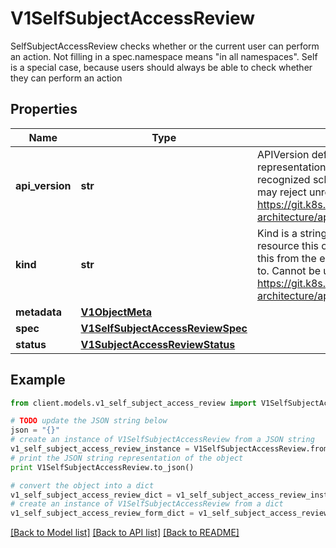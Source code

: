 # V1SelfSubjectAccessReview

SelfSubjectAccessReview checks whether or the current user can perform an action.  Not filling in a spec.namespace means \"in all namespaces\".  Self is a special case, because users should always be able to check whether they can perform an action

## Properties
Name | Type | Description | Notes
------------ | ------------- | ------------- | -------------
**api_version** | **str** | APIVersion defines the versioned schema of this representation of an object. Servers should convert recognized schemas to the latest internal value, and may reject unrecognized values. More info: https://git.k8s.io/community/contributors/devel/sig-architecture/api-conventions.md#resources | [optional] 
**kind** | **str** | Kind is a string value representing the REST resource this object represents. Servers may infer this from the endpoint the client submits requests to. Cannot be updated. In CamelCase. More info: https://git.k8s.io/community/contributors/devel/sig-architecture/api-conventions.md#types-kinds | [optional] 
**metadata** | [**V1ObjectMeta**](V1ObjectMeta.md) |  | [optional] 
**spec** | [**V1SelfSubjectAccessReviewSpec**](V1SelfSubjectAccessReviewSpec.md) |  | 
**status** | [**V1SubjectAccessReviewStatus**](V1SubjectAccessReviewStatus.md) |  | [optional] 

## Example

```python
from client.models.v1_self_subject_access_review import V1SelfSubjectAccessReview

# TODO update the JSON string below
json = "{}"
# create an instance of V1SelfSubjectAccessReview from a JSON string
v1_self_subject_access_review_instance = V1SelfSubjectAccessReview.from_json(json)
# print the JSON string representation of the object
print V1SelfSubjectAccessReview.to_json()

# convert the object into a dict
v1_self_subject_access_review_dict = v1_self_subject_access_review_instance.to_dict()
# create an instance of V1SelfSubjectAccessReview from a dict
v1_self_subject_access_review_form_dict = v1_self_subject_access_review.from_dict(v1_self_subject_access_review_dict)
```
[[Back to Model list]](../README.md#documentation-for-models) [[Back to API list]](../README.md#documentation-for-api-endpoints) [[Back to README]](../README.md)


